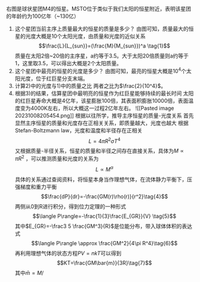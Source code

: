 右图是球状星团M4的恒星。MSTO位于类似于我们太阳的恒星附近，表明该星团的年龄约为100亿年（~130亿）
1) 这个星团当前主序上质量最⼤的恒星的质量是多少？
   由图可知，质量最大的恒星的光度大概是$10$个太阳光度，由质量和光度的近似关系
   $$\frac{L}{L_{sun}}=(\frac{M}{M_{sun}})^a \tag{1}$$
   质量在太阳2倍~20倍的主序星，a约等于3.5。大于太阳20倍质量则a约等于1，这里取3.5，可以得出大概是2个太阳质量。
2) 这个星团中最亮的恒星的光度是多少？
   由图可知，最亮的恒星大概是$10^4$个太阳光度，位于红巨星分支末端。
3) 计算2)中的光度与1)中的质量之⽐
   两者之比为$\frac{2}{10^4}$。
4) 根据3)的结果，估算星团中最明亮的恒星作为红巨星能够持续的最⻓时间
   太阳的红巨星寿命大概是4亿年，该星膨胀100倍，其表面积膨胀10000倍，表面温度变为4000K左右，所以大概这一过程2亿年左右。
![[Pasted image 20231008205454.png]]
根据以往所学，推导主序恒星的质量-光度关系
首先显然主序恒星的质量和光度存在正相关关系，即质量越大，光度也越大
根据 Stefan-Boltzmann law，光度和温度和半径存在正相关
$$L=4\pi R^2\sigma T^4 \tag{2}$$
又根据质量-半径关系，恒星的质量和半径之间存在直接关系，具体为$M\propto \pi R^2$ ，可以推测质量和光度的关系为
$$L\propto M^\alpha \tag{3}$$
具体的关系通过查阅资料，将恒星本身当作理想气体，在流体静力平衡下，压强梯度和重力平衡
$$\frac{dP}{dr}=-\frac{GM(r)\rho(r)}{r^2}\tag{4}$$
两侧从0到R进行积分，得到位力定理的一种形式
$$\langle P\rangle=-\frac{1}{3}\frac{E_{GR}}{V} \tag{5}$$
其中$E_{GR}=-\frac3 5 \frac{GM^3}{R}$是位能分布，带入球体体积的表达式
$$\langle P\rangle \approx \frac{GM^2}{4\pi R^4}\tag{6}$$
再利用理想气体的状态方程$PV=nkT$可以得到
$$KT=\frac{GM\bar{m}}{3R}\tag{7}$$
其中$\bar{m}=M/$

